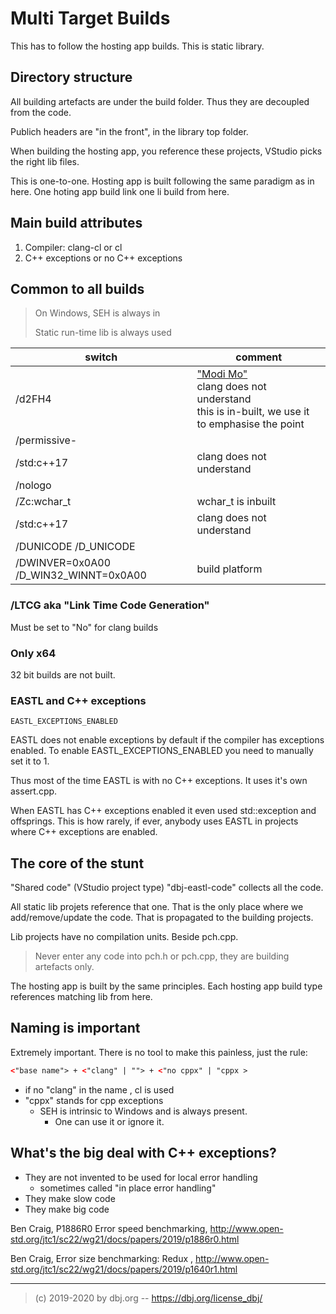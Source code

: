 
# Multi Target Builds

This has to follow the hosting app builds. This is static library.

## Directory structure

All building artefacts are under the build folder. Thus they are decoupled from the code.

Publich headers are "in the front", in the library top folder.

When building the hosting app, you reference these projects, VStudio picks the right lib files. 

This is one-to-one. Hosting app is built following the same paradigm as in here. One hoting app build link one li build from here.

## Main build attributes

1. Compiler: clang-cl  or cl
2. C++ exceptions or no C++ exceptions

## Common to all builds

> On Windows, SEH is always in
>
> Static run-time lib is always used

| switch | comment
|--------|-------------
| /d2FH4 | ["Modi Mo"](https://devblogs.microsoft.com/cppblog/making-cpp-exception-handling-smaller-x64/) <br/> clang does not understand <br/> this is in-built, we use it to emphasise the point
| /permissive- |
| /std:c++17 | clang does not understand
| /nologo | 
| /Zc:wchar_t  | wchar_t is inbuilt
| /std:c++17 | clang does not understand
| /DUNICODE /D_UNICODE |
| /DWINVER=0x0A00 /D_WIN32_WINNT=0x0A00 | build platform

### /LTCG aka "Link Time Code Generation" 

Must be set to "No" for clang builds

### Only x64

32 bit builds are not built.

### EASTL and C++ exceptions

```
EASTL_EXCEPTIONS_ENABLED
```

EASTL does not enable exceptions by default if the compiler
has exceptions enabled. To enable EASTL_EXCEPTIONS_ENABLED you need to
manually set it to 1. 

Thus most of the time EASTL is with no C++ exceptions. It uses it's own assert.cpp.

When EASTL has C++ exceptions enabled it even used std::exception and offsprings. This is how rarely, if ever, anybody uses EASTL in projects where C++ exceptions are enabled.

## The core of the stunt

"Shared code"  (VStudio project type) "dbj-eastl-code" collects all the code.

All static lib projets reference that one. That is the only place where we add/remove/update the code. That is propagated to the building projects.

Lib projects have no compilation units. Beside pch.cpp.

> Never enter any code into pch.h or pch.cpp, they are building artefacts only.

The hosting app is built by the same principles. Each hosting app build type references matching lib from here.

## Naming is important

Extremely important. There is no tool to make this painless, just the rule:
```xml
<"base name"> + <"clang" | ""> + <"no cppx" | "cppx >
```

- if no "clang" in the name , cl is used
- "cppx" stands for cpp exceptions
  - SEH is intrinsic to Windows and is always present. 
    - One can use it or ignore it.

## What's the big deal with C++ exceptions?

- They are not invented to be used for local error handling
  - sometimes called "in place error handling"
- They make slow code
- They make big code

 Ben Craig, P1886R0 Error speed benchmarking, http://www.open-std.org/jtc1/sc22/wg21/docs/papers/2019/p1886r0.html

 Ben Craig, Error size benchmarking: Redux , http://www.open-std.org/jtc1/sc22/wg21/docs/papers/2019/p1640r1.html

---
> (c) 2019-2020 by dbj.org   -- https://dbj.org/license_dbj/